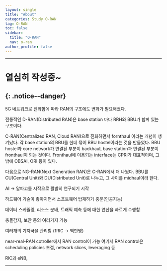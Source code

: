 ```yaml
---
layout: single
title: "About"
categories: Study O-RAN
tag: O-RAN
toc: false
sidebar:
  title: "O-RAN"
  nav: o-ran
author_profile: false
---
```


---
# 열심히 작성중~
{: .notice--danger}
---
5G 네트워크로 진화함에 따라 RAN의 구조에도 변화가 필요해졌다.

전통적인 D-RAN(Distributed RAN)은 base station 마다 RRH와 BBU가 함께 있는 구조이다.

C-RAN(Centralized RAN, Cloud RAN)으로 진화하면서 fornthaul 이라는 개념이 생겨났다. 각 base station의 BBU를 한데 묶어 BBU hostel이라는 것을 만들었다. BBU hostel과 core network가 연결된 부분이 backhaul, base station과 연결된 부분이 fronthaul이 되는 것이다. Fronthaul에 이용되는 interface는 CPRI가 대표적이며, 그밖에 OBSAI, ORI 등이 있다.

다음으로 NG-RAN(Next Generation RAN)은 C-RAN에서 더 나눴다. BBU를 CU(Central Unit)와 DU(Distributed Unit)로 나누고, 그 사이를 midhaul이라 한다.

<RIC>

AI → 알파고를 시작으로 활발히 연구되기 시작

하드웨어 기술이 좋아지면서 소프트웨어 탑재하기 충분(인공지능)

데이터 스케쥴링, 리소스 분배, 트래픽 예측 등에 대한 연산을 빠르게 수행함

충돌감지, 보안 등의 여러가지 기능

여러개의 기지국을 관리함 (1RIC → 백만명)

near-real-RAN cotroller에서 RAN control이 가능
여기서 RAN control은 scheduling policies 조절, network slices, leveraging 등

RIC과 eNB,

---